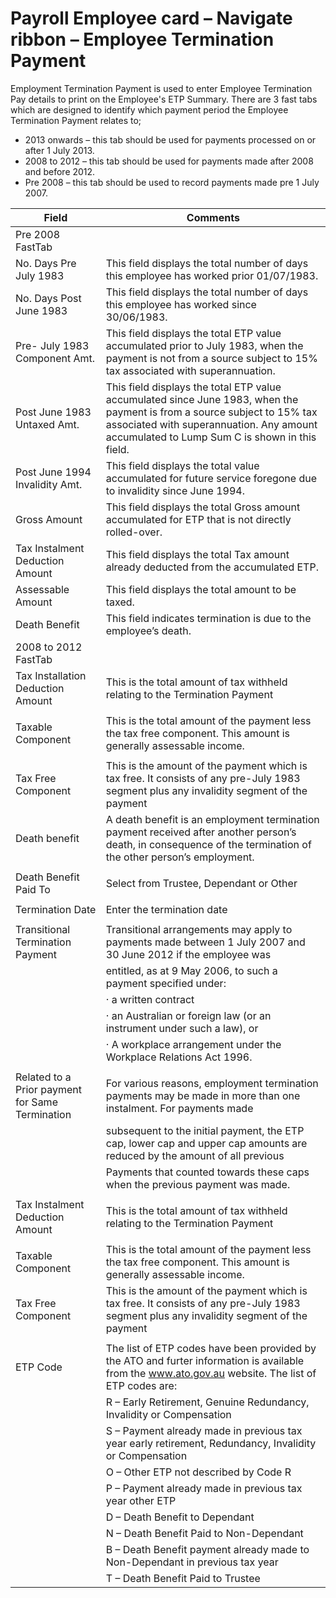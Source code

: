 # Payroll Employee card – Navigate ribbon – Employee Termination Payment

Employment Termination Payment is used to enter Employee Termination Pay details to print on the Employee's ETP Summary.  There are 3 fast tabs which are designed to identify which payment period the Employee Termination Payment relates to;

* 2013 onwards – this tab should be used for payments processed on or after 1 July 2013.
* 2008 to 2012 – this tab should be used for payments made after 2008 and before 2012.
* Pre 2008 – this tab should be used to record payments made pre 1 July 2007. 

 |Field|Comments|
|---|---|
|Pre 2008 FastTab||
|No. Days Pre July 1983|This field displays the total number of days this employee has worked prior 01/07/1983.|
|No. Days Post June 1983|This field displays the total number of days this employee has worked since 30/06/1983.|
|Pre- July 1983 Component Amt.|This field displays the total ETP value accumulated prior to July 1983, when the payment is not from a source subject to 15% tax associated with superannuation.|
|Post June 1983 Untaxed Amt.|This field displays the total ETP value accumulated since June 1983, when the payment is from a source subject to 15% tax associated with superannuation.  Any amount accumulated to Lump Sum C is shown in this field.|
|Post June 1994 Invalidity Amt.|This field displays the total value accumulated for future service foregone due to invalidity since June 1994.|
|Gross Amount|This field displays the total Gross amount accumulated for ETP that is not directly rolled-over.|
|Tax Instalment Deduction Amount|This field displays the total Tax amount already deducted from the accumulated ETP.|
|Assessable Amount|This field displays the total amount to be taxed.|
|Death Benefit|This field indicates termination is due to the employee’s death.|
|2008 to 2012 FastTab||
|Tax Installation Deduction Amount|This is the total amount of tax withheld relating to the Termination Payment|
|||
|Taxable Component|This is the total amount of the payment less the tax free component. This amount is generally assessable income.|
|||
|Tax Free Component|This is the amount of the payment which is tax free. It consists of any pre-July 1983 segment plus any invalidity segment of the payment|
|Death benefit|A death benefit is an employment termination payment received after another person’s death, in consequence of the termination of the other person’s employment.|
|||
|Death Benefit Paid To|Select from Trustee, Dependant or Other|
|||
|Termination Date|Enter the termination date|
|| |
|Transitional Termination Payment|Transitional arrangements may apply to payments made between 1 July 2007 and 30 June 2012 if the employee was|
||entitled, as at 9 May 2006, to such a payment specified under:|
||·         a written contract|
||·         an Australian or foreign law (or an instrument under such a law), or|
||·         A workplace arrangement under the Workplace Relations Act 1996.|
|||
|Related to a Prior payment for Same Termination|For various reasons, employment termination payments may be made in more than one instalment. For payments made|
||subsequent to the initial payment, the ETP cap, lower cap and upper cap amounts are reduced by the amount of all previous|
||Payments that counted towards these caps when the previous payment was made.|
|||
|Tax Instalment Deduction Amount|This is the total amount of tax withheld relating to the Termination Payment|
|||
|Taxable Component|This is the total amount of the payment less the tax free component. This amount is generally assessable income.|
|Tax Free Component|This is the amount of the payment which is tax free. It consists of any pre-July 1983 segment plus any invalidity segment of the payment|
|||
  |ETP Code| The list of ETP codes have been provided by the ATO and furter information is available from the www.ato.gov.au website. The list of ETP codes are:
 ||R – Early Retirement, Genuine Redundancy, Invalidity or Compensation|
 ||S – Payment already made in previous tax year early retirement, Redundancy, Invalidity or Compensation|
 ||O – Other ETP not described by Code R|
 ||P – Payment already made in previous tax year other ETP|
 ||D – Death Benefit to Dependant|
 ||N – Death Benefit Paid to Non-Dependant|
 ||B – Death Benefit payment already made to Non-Dependant in previous tax year|
 ||T – Death Benefit Paid to Trustee|
 

